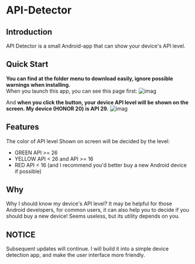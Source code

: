 # API-Detector
## Introduction
API Detector is a small Android-app that can show your device's API level.

## Quick Start
**You can find <API Detector.apk> at the folder menu to download easily, ignore possible warnings when installing.** </br>
When you launch this app, you can see this page first:
![imag](https://github.com/KamiyamaSatoru/API-Detector/blob/master/Itroduction%20Imags/Screenshot_20200208_204007_com.example.myapplicat.jpg)

And **when you click the button, your device API level will be shown on the screen. My device (HONOR 20) is API 29.**
![imag](https://github.com/KamiyamaSatoru/API-Detector/blob/master/Itroduction%20Imags/Screenshot_20200208_203958_com.example.myapplicat.jpg)

## Features
The color of API level Shown on screen will be decided by the level:
- GREEN API >= 26
- YELLOW API < 26 and API >= 16
- RED API < 16 (and I recommend you'd better buy a new Android device if possible)

## Why
Why I should know my device's API level?
It may be helpful for those Android developers, for common users, it can also help you to decide if you should buy a new device!
Seems useless, but its utility depends on you.

## NOTICE
Subsequent updates will continue. I will build it into a simple device detection app, and make the user interface more friendly.
